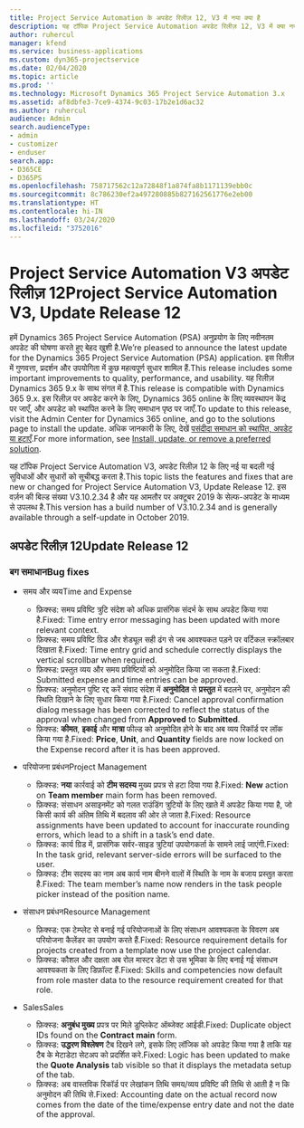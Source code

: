 ```yaml
---
title: Project Service Automation के अपडेट रिलीज़ 12, V3 में नया क्या है
description: यह टॉपिक Project Service Automation अपडेट रिलीज़ 12, V3 में क्या नया है, इसके बारे में जानकारी प्रदान करता है.
author: ruhercul
manager: kfend
ms.service: business-applications
ms.custom: dyn365-projectservice
ms.date: 02/04/2020
ms.topic: article
ms.prod: ''
ms.technology: Microsoft Dynamics 365 Project Service Automation 3.x
ms.assetid: af8dbfe3-7ce9-4374-9c03-17b2e1d6ac32
ms.author: ruhercul
audience: Admin
search.audienceType:
- admin
- customizer
- enduser
search.app:
- D365CE
- D365PS
ms.openlocfilehash: 758717562c12a72848f1a874fa8b1171139ebb0c
ms.sourcegitcommit: 8c786230ef2a497280885b827162561776e2eb00
ms.translationtype: HT
ms.contentlocale: hi-IN
ms.lasthandoff: 03/24/2020
ms.locfileid: "3752016"
---
```

# <a name="project-service-automation-v3-update-release-12"></a><span data-ttu-id="dca66-103">Project Service Automation V3 अपडेट रिलीज़ 12</span><span class="sxs-lookup"><span data-stu-id="dca66-103">Project Service Automation V3, Update Release 12</span></span>
<span data-ttu-id="dca66-104">हमें Dynamics 365 Project Service Automation (PSA) अनुप्रयोग के लिए नवीनतम अपडेट की घोषणा करते हुए बेहद खुशी है.</span><span class="sxs-lookup"><span data-stu-id="dca66-104">We’re pleased to announce the latest update for the Dynamics 365 Project Service Automation (PSA) application.</span></span> <span data-ttu-id="dca66-105">इस रिलीज़ में गुणवत्ता, प्रदर्शन और उपयोगिता में कुछ महत्वपूर्ण सुधार शामिल हैं.</span><span class="sxs-lookup"><span data-stu-id="dca66-105">This release includes some important improvements to quality, performance, and usability.</span></span> <span data-ttu-id="dca66-106">यह रिलीज़ Dynamics 365 9.x के साथ संगत में है.</span><span class="sxs-lookup"><span data-stu-id="dca66-106">This release is compatible with Dynamics 365 9.x.</span></span> <span data-ttu-id="dca66-107">इस रिलीज़ पर अपडेट करने के लिए, Dynamics 365 online के लिए व्यवस्थापन केंद्र पर जाएँ, और अपडेट को स्थापित करने के लिए समाधान पृष्ठ पर जाएँ.</span><span class="sxs-lookup"><span data-stu-id="dca66-107">To update to this release, visit the Admin Center for Dynamics 365 online, and go to the solutions page to install the update.</span></span> <span data-ttu-id="dca66-108">अधिक जानकारी के लिए, देखें [पसंदीदा समाधान को स्थापित, अपडेट या हटाएँ](https://docs.microsoft.com/power-platform/admin/install-remove-preferred-solution).</span><span class="sxs-lookup"><span data-stu-id="dca66-108">For more information, see [Install, update, or remove a preferred solution](https://docs.microsoft.com/power-platform/admin/install-remove-preferred-solution).</span></span>

<span data-ttu-id="dca66-109">यह टॉपिक Project Service Automation V3, अपडेट रिलीज़ 12 के लिए नई या बदली गई सुविधाओं और सुधारों को सूचीबद्ध करता है.</span><span class="sxs-lookup"><span data-stu-id="dca66-109">This topic lists the features and fixes that are new or changed for Project Service Automation V3, Update Release 12.</span></span> <span data-ttu-id="dca66-110">इस वर्ज़न की बिल्ड संख्या V3.10.2.34 है और यह आमतौर पर अक्टूबर 2019 के सेल्फ-अपडेट के माध्यम से उपलब्ध है.</span><span class="sxs-lookup"><span data-stu-id="dca66-110">This version has a build number of V3.10.2.34 and is generally available through a self-update in October 2019.</span></span>

## <a name="update-release-12"></a><span data-ttu-id="dca66-111">अपडेट रिलीज़ 12</span><span class="sxs-lookup"><span data-stu-id="dca66-111">Update Release 12</span></span>

### <a name="bug-fixes"></a><span data-ttu-id="dca66-112">बग समाधान</span><span class="sxs-lookup"><span data-stu-id="dca66-112">Bug fixes</span></span>

- <span data-ttu-id="dca66-113">समय और व्यय</span><span class="sxs-lookup"><span data-stu-id="dca66-113">Time and Expense</span></span>

    - <span data-ttu-id="dca66-114">फ़िक्स्ड: समय प्रविष्टि त्रुटि संदेश को अधिक प्रासंगिक संदर्भ के साथ अपडेट किया गया है.</span><span class="sxs-lookup"><span data-stu-id="dca66-114">Fixed: Time entry error messaging has been updated with more relevant context.</span></span>
    - <span data-ttu-id="dca66-115">फ़िक्स्ड: समय प्रविष्टि ग्रिड और शेड्यूल सही ढंग से जब आवश्यकत पड़ने पर वर्टिकल स्क्रॉलबार दिखाता है.</span><span class="sxs-lookup"><span data-stu-id="dca66-115">Fixed: Time entry grid and schedule correctly displays the vertical scrollbar when required.</span></span>
    - <span data-ttu-id="dca66-116">फ़िक्स्ड: प्रस्तुत व्यय और समय प्रविष्टियों को अनुमोदित किया जा सकता है.</span><span class="sxs-lookup"><span data-stu-id="dca66-116">Fixed: Submitted expense and time entries can be approved.</span></span>
    - <span data-ttu-id="dca66-117">फ़िक्स्ड: अनुमोदन पुष्टि रद्द करें संवाद संदेश में **अनुमोदित** से **प्रस्तुत** में बदलने पर, अनुमोदन की स्थिति दिखाने के लिए सुधार किया गया है.</span><span class="sxs-lookup"><span data-stu-id="dca66-117">Fixed: Cancel approval confirmation dialog message has been corrected to reflect the status of the approval when changed from **Approved** to **Submitted**.</span></span>
    - <span data-ttu-id="dca66-118">फ़िक्स्ड: **कीमत**, **इकाई** और **मात्रा** फील्ड को अनुमोदित होने के बाद अब व्यय रिकॉर्ड पर लॉक किया गया है.</span><span class="sxs-lookup"><span data-stu-id="dca66-118">Fixed: **Price**, **Unit**, and **Quantity** fields are now locked on the Expense record after it is has been approved.</span></span>

- <span data-ttu-id="dca66-119">परियोजना प्रबंधन</span><span class="sxs-lookup"><span data-stu-id="dca66-119">Project Management</span></span>

    - <span data-ttu-id="dca66-120">फ़िक्स्ड: **नया** कार्रवाई को **टीम सदस्य** मुख्य प्रपत्र से हटा दिया गया है.</span><span class="sxs-lookup"><span data-stu-id="dca66-120">Fixed: **New** action on **Team member** main form has been removed.</span></span>
    - <span data-ttu-id="dca66-121">फ़िक्स्ड: संसाधन असाइनमेंट को गलत राउंडिंग त्रुटियों के लिए खाते में अपडेट किया गया है, जो किसी कार्य की अंतिम तिथि में बदलाव की ओर ले जाता है.</span><span class="sxs-lookup"><span data-stu-id="dca66-121">Fixed: Resource assignments have been updated to account for inaccurate rounding errors, which lead to a shift in a task’s end date.</span></span>
    - <span data-ttu-id="dca66-122">फ़िक्स्ड: कार्य ग्रिड में, प्रासंगिक सर्वर-साइड त्रुटियां उपयोगकर्ता के सामने लाई जाएंगी.</span><span class="sxs-lookup"><span data-stu-id="dca66-122">Fixed: In the task grid, relevant server-side errors will be surfaced to the user.</span></span>
    - <span data-ttu-id="dca66-123">फ़िक्स्ड: टीम सदस्य का नाम अब कार्य नाम बीनने वालों में स्थिति के नाम के बजाय प्रस्तुत करता है.</span><span class="sxs-lookup"><span data-stu-id="dca66-123">Fixed: The team member’s name now renders in the task people picker instead of the position name.</span></span>

- <span data-ttu-id="dca66-124">संसाधन प्रबंधन</span><span class="sxs-lookup"><span data-stu-id="dca66-124">Resource Management</span></span>

    - <span data-ttu-id="dca66-125">फ़िक्स्ड: एक टेम्प्लेट से बनाई गई परियोजनाओं के लिए संसाधन आवश्यकता के विवरण अब परियोजना कैलेंडर का उपयोग करते हैं.</span><span class="sxs-lookup"><span data-stu-id="dca66-125">Fixed: Resource requirement details for projects created from a template now use the project calendar.</span></span>
    - <span data-ttu-id="dca66-126">फ़िक्स्ड: कौशल और दक्षता अब रोल मास्टर डेटा से उस भूमिका के लिए बनाई गई संसाधन आवश्यकता के लिए डिफ़ॉल्ट हैं.</span><span class="sxs-lookup"><span data-stu-id="dca66-126">Fixed: Skills and competencies now default from role master data to the resource requirement created for that role.</span></span>

- <span data-ttu-id="dca66-127">Sales</span><span class="sxs-lookup"><span data-stu-id="dca66-127">Sales</span></span>

    - <span data-ttu-id="dca66-128">फ़िक्स्ड: **अनुबंध मुख्य** प्रपत्र पर मिले डुप्लिकेट ऑब्जेक्ट आईडी.</span><span class="sxs-lookup"><span data-stu-id="dca66-128">Fixed: Duplicate object IDs found on the **Contract main** form.</span></span>
    - <span data-ttu-id="dca66-129">फ़िक्स्ड: **उद्धरण विश्लेषण** टैब दिखने लगे, इसके लिए लॉजिक को अपडेट किया गया है ताकि यह टैब के मेटाडेटा सेटअप को प्रदर्शित करे.</span><span class="sxs-lookup"><span data-stu-id="dca66-129">Fixed: Logic has been updated to make the **Quote Analysis** tab visible so that it displays the metadata setup of the tab.</span></span>
    - <span data-ttu-id="dca66-130">फ़िक्स्ड: अब वास्तविक रिकॉर्ड पर लेखांकन तिथि समय/व्यय प्रविष्टि की तिथि से आती है न कि अनुमोदन की तिथि से.</span><span class="sxs-lookup"><span data-stu-id="dca66-130">Fixed: Accounting date on the actual record now comes from the date of the time/expense entry date and not the date of the approval.</span></span>
